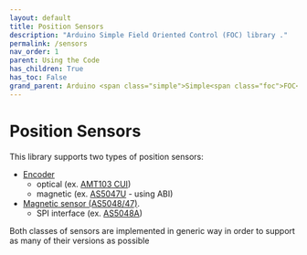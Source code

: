 ```yaml
---
layout: default
title: Position Sensors
description: "Arduino Simple Field Oriented Control (FOC) library ."
permalink: /sensors
nav_order: 1
parent: Using the Code
has_children: True
has_toc: False
grand_parent: Arduino <span class="simple">Simple<span class="foc">FOC</span>library</span>
---
```


# Position Sensors 
This library supports two types of position sensors: 
- [Encoder](encoder)    
    - optical (ex. [AMT103 CUI](https://www.mouser.fr/ProductDetail/CUI-Devices/AMT103-V?qs=%2Fha2pyFaduiAsBlScvLoAWHUnKz39jAIpNPVt58AQ0PVb84dpbt53g%3D%3D))
    - magnetic (ex. [AS5047U](https://www.mouser.fr/ProductDetail/ams/AS5X47U-TS_EK_AB?qs=sGAEpiMZZMve4%2FbfQkoj%252BBDLPCj82ZLyYIPEtADg0FE%3D) - using ABI)
- [Magnetic sensor (AS5048/47)](magnetic_sensor).
    - SPI interface (ex. [AS5048A](https://www.ebay.com/itm/AS5048-Magnetic-Encoder-PWM-SPI-Interface-14-Bit-Precision-For-Brushless-Motor/153636871434?hash=item23c5789d0a:g:oOMAAOSwd-5ddaWQ))

Both classes of sensors are implemented in generic way in order to support as many of their versions as possible